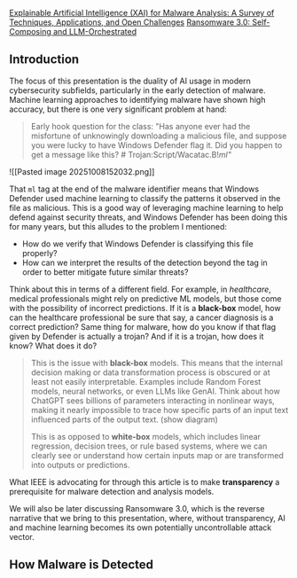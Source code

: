 [Explainable Artificial Intelligence (XAI) for Malware Analysis: A Survey of Techniques, Applications, and Open Challenges](https://ieeexplore.ieee.org/abstract/document/10944807)
[Ransomware 3.0: Self-Composing and LLM-Orchestrated](https://arxiv.org/html/2508.20444v1)
## Introduction
The focus of this presentation is the duality of AI usage in modern cybersecurity subfields, particularly in the early detection of malware. Machine learning approaches to identifying malware have shown high accuracy, but there is one very significant problem at hand: 

> Early hook question for the class: "Has anyone ever had the misfortune of unknowingly downloading a malicious file, and suppose you were lucky to have Windows Defender flag it. Did you happen to get a message like this? # Trojan:Script/Wacatac.B!*ml"*

![[Pasted image 20251008152032.png]]

That `ml` tag at the end of the malware identifier means that Windows Defender used machine learning to classify the patterns it observed in the file as malicious. This is a good way of leveraging machine learning to help defend against security threats, and Windows Defender has been doing this for many years, but this alludes to the problem I mentioned:
- How do we verify that Windows Defender is classifying this file properly? 
- How can we interpret the results of the detection beyond the tag in order to better mitigate future similar threats? 

Think about this in terms of a different field. For example, in *healthcare*, medical professionals might rely on predictive ML models, but those come with the possibility of incorrect predictions. If it is a **black-box** model, how can the healthcare professional be sure that say, a cancer diagnosis is a correct prediction? Same thing for malware, how do you know if that flag given by Defender is actually a trojan? And if it is a trojan, how does it know? What does it do?

> This is the issue with **black-box** models. This means that the internal decision making or data transformation process is obscured or at least not easily interpretable. Examples include Random Forest models, neural networks, or even LLMs like GenAI. Think about how ChatGPT sees billions of parameters interacting in nonlinear ways, making it nearly impossible to trace how specific parts of an input text influenced parts of the output text. (show diagram)
> 
> This is as opposed to **white-box** models, which includes linear regression, decision trees, or rule based systems, where we can clearly see or understand how certain inputs map or are transformed into outputs or predictions.

What IEEE is advocating for through this article is to make **transparency** a prerequisite for malware detection and analysis models. 

We will also be later discussing Ransomware 3.0, which is the reverse narrative that we bring to this presentation, where, without transparency, AI and machine learning becomes its own potentially uncontrollable attack vector.

## How Malware is Detected



